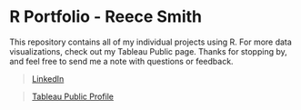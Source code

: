# R Portfolio - Reece Smith
This repository contains all of my individual projects using R. For more data visualizations, check out my Tableau Public page.
Thanks for stopping by, and feel free to send me a note with questions or feedback. 
> [LinkedIn](https://www.linkedin.com/in/reece-smith-mn/)

> [Tableau Public Profile](https://public.tableau.com/app/profile/reece.smith4115)
